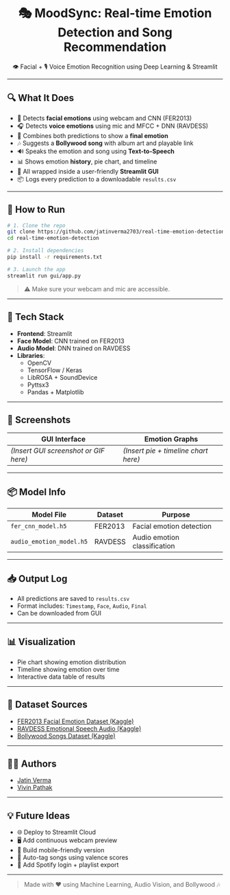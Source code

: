 <h1 align="center">🎭 MoodSync: Real-time Emotion Detection and Song Recommendation</h1>
<p align="center">
  👁️ Facial + 🎙️ Voice Emotion Recognition using Deep Learning & Streamlit
</p>

---

## 🔍 What It Does

- 👀 Detects **facial emotions** using webcam and CNN (FER2013)  
- 🎧 Detects **voice emotions** using mic and MFCC + DNN (RAVDESS)  
- 🎯 Combines both predictions to show a **final emotion**  
- 🎶 Suggests a **Bollywood song** with album art and playable link  
- 🔊 Speaks the emotion and song using **Text-to-Speech**  
- 📊 Shows emotion **history**, pie chart, and timeline  
- 🧪 All wrapped inside a user-friendly **Streamlit GUI**  
- 📦 Logs every prediction to a downloadable `results.csv`  

---

## 🚀 How to Run

```bash
# 1. Clone the repo
git clone https://github.com/jatinverma2703/real-time-emotion-detection.git
cd real-time-emotion-detection

# 2. Install dependencies
pip install -r requirements.txt

# 3. Launch the app
streamlit run gui/app.py
```

> ⚠️ Make sure your webcam and mic are accessible.

---

## 🧠 Tech Stack

- **Frontend**: Streamlit  
- **Face Model**: CNN trained on FER2013  
- **Audio Model**: DNN trained on RAVDESS  
- **Libraries**:
  - OpenCV  
  - TensorFlow / Keras  
  - LibROSA + SoundDevice  
  - Pyttsx3  
  - Pandas + Matplotlib  

---

## 📸 Screenshots

| GUI Interface | Emotion Graphs |
|---------------|----------------|
| *(Insert GUI screenshot or GIF here)* | *(Insert pie + timeline chart here)* |

---

## 📦 Model Info

| Model File               | Dataset   | Purpose                    |
|--------------------------|-----------|----------------------------|
| `fer_cnn_model.h5`       | FER2013   | Facial emotion detection   |
| `audio_emotion_model.h5` | RAVDESS   | Audio emotion classification |

---

## 📥 Output Log

- All predictions are saved to `results.csv`  
- Format includes: `Timestamp`, `Face`, `Audio`, `Final`  
- Can be downloaded from GUI  

---

## 📊 Visualization

- Pie chart showing emotion distribution  
- Timeline showing emotion over time  
- Interactive data table of results  

---

## 📁 Dataset Sources

- [FER2013 Facial Emotion Dataset (Kaggle)](https://www.kaggle.com/datasets/msambare/fer2013)  
- [RAVDESS Emotional Speech Audio (Kaggle)](https://www.kaggle.com/datasets/uwrfkaggler/ravdess-emotional-speech-audio)  
- [Bollywood Songs Dataset (Kaggle)](https://www.kaggle.com/)  

---

## 👨‍💻 Authors

- [Jatin Verma](https://github.com/jatinverma2703)  
- [Vivin Pathak](https://github.com/vivin-10-04)

---

## 💡 Future Ideas

- 🌐 Deploy to Streamlit Cloud  
- 🖥️ Add continuous webcam preview  
- 📱 Build mobile-friendly version  
- 🎼 Auto-tag songs using valence scores  
- 🔐 Add Spotify login + playlist export  

---

> Made with ❤️ using Machine Learning, Audio Vision, and Bollywood 🎶
